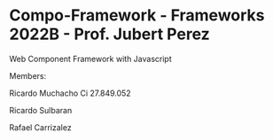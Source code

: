 # Compo-Framework - Frameworks 2022B - Prof. Jubert Perez

Web Component Framework with Javascript

Members:


Ricardo Muchacho Ci 27.849.052

Ricardo Sulbaran

Rafael Carrizalez
